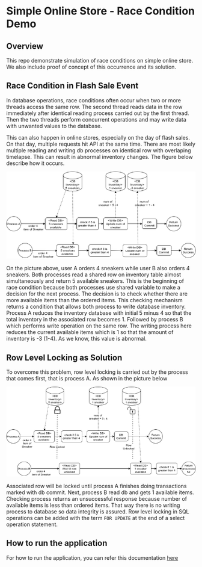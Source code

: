 # Simple Online Store - Race Condition Demo

## Overview
This repo demonstrate simulation of race conditions on simple online store. We also include proof of concept of this occurrence and its solution.

## Race Condition in Flash Sale Event
In database operations, race conditions often occur when two or more threads access the same row. The second thread reads data in the row immediately after identical reading process carried out by the first thread. Then the two threads perform concurrent operations and may write data with unwanted values to the database.

This can also happen in online stores, especially on the day of flash sales. On that day, multiple requests hit API at the same time. There are most likely multiple reading and writing db processes on identical row with overlaping timelapse. This can result in abnormal inventory changes. The figure below describe how it occurs.

![alt text](https://github.com/hasbiasshidiq/Simple-Online-Store/blob/main/images/Race-Condition.png?raw=true)

On the picture above, user A orders 4 sneakers while user B also orders 4 sneakers. Both processes read a shared row on inventory table almost simultaneously and return 5 available sneakers. This is the beginning of race condition because both processes use shared variable to make a decision for the next process. The decision is to check whether there are more available items than the ordered items. This checking mechanism returns a condition that allows both process to write database inventory. Process A reduces the inventory database with initial 5 minus 4 so that the total inventory in the associated row becomes 1. Followed by process B which performs write operation on the same row. The writing process here reduces the current available items which is 1 so that the amount of inventory is -3 (1-4). As we know, this value is abnormal.


## Row Level Locking as Solution
To overcome this problem, row level locking is carried out by the process that comes first, that is process A. As shown in the picture below

![alt text](https://github.com/hasbiasshidiq/Simple-Online-Store/blob/main/images/Race-Condition-with-Lock.png?raw=true)

Associated row will be locked until process A finishes doing transactions marked with db commit. Next, process B read db and gets 1 available items. Checking process returns an unsuccessful response because number of available items is less than ordered items. That way there is no writing process to database so data integrity is assured. Row level locking in SQL operations can be added with the term `FOR UPDATE` at the end of a select operation statement. 


## How to run the application
For how to run the application, you can refer this documentation [here](https://github.com/hasbiasshidiq/Simple-Online-Store/blob/main/README-demo.md)
